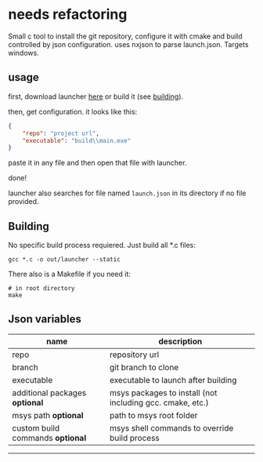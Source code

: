 # needs refactoring 
Small c tool to install the git repository, configure it with cmake and build controlled by json configuration. uses nxjson to parse launch.json. Targets windows.

## usage
first, download launcher [here](github.com/NikitaWeW/launcher/releases/latest) or build it (see [building](#building)).

then, get configuration. it looks like this:
``` json
{
    "repo": "project url",
    "executable": "build\\main.exe"
}
```

paste it in any file and then open that file with launcher. 

done!

launcher also searches for file named `launch.json` in its directory if no file provided.

## Building
No specific build process requiered. Just build all *.c files:
``` shell
gcc *.c -o out/launcher --static
```
There also is a Makefile if you need it:
``` shell
# in root directory
make
```

## Json variables
| name | description |
| --- | --- |
| repo | repository url|
| branch | git branch to clone |
| executable | executable to launch after building |
| additional packages **optional** | msys packages to install (not including gcc. cmake, etc.) |
| msys path **optional** | path to msys root folder |
| custom build commands **optional** | msys shell commands to override build process |
---
